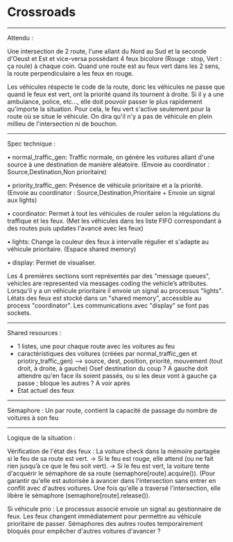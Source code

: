 # Crossroads

---

Attendu :

Une intersection de 2 route, l'une allant du Nord au Sud et la seconde d'Oeust et Est et vice-versa possèdant 4 feux bicolore (Rouge : stop, Vert : ça roule) à chaque coin. 
Quand une route est au feux vert dans les 2 sens, la route perpendiculaire a les feux en rouge.

Les véhicules réspecte le code de la route, donc les véhicules ne passe que quand le feux est vert, ont la priorité quand ils tournent à droite.
Si il y a une ambulance, police, etc..., elle doit pouvoir passer le plus rapidement qu'importe la situation. Pour cela, le feu vert s'active seulement pour la route où se situe le véhicule. On dira qu'il n'y a pas de véhicule en plein millieu de l'intersection ni de bouchon.

---

Spec technique :

• normal_traffic_gen: Traffic normale, on génère les voitures allant d'une source à une destination de manière aléatoire. (Envoie au coordinator : Source,Destination,Non prioritaire)

• priority_traffic_gen: Présence de véhicule prioritaire et a la priorité. (Envoie au coordinator : Source,Destination,Prioritaire + Envoie un signal aux lights)

• coordinator: Permet à tout les véhicules de rouler selon la régulations du traffique et les feux. (Met les véhicules dans les liste FIFO correspondant à des routes puis updates l'avancé avec les feux)

• lights: Change la couleur des feux à intervalle régulier et s'adapte au véhicule prioritaire. (Espace shared memory) 

• display: Permet de visualiser.

Les 4 premières sections sont représentés par des "message queues", vehicles are represented via messages coding the vehicle’s attributes. Lorsqu'il y a un véhicule prioritaire il envoie un signal au processus "lights". Létats des feux est stocké dans un "shared memory", accessible au process "coordinator". Les communications avec "display" se font pas sockets.

---
Shared resources :
- 1 listes, une pour chaque route avec les voitures au feu
- caractéristiques des voitures (créées par normal_traffic_gen et priotiry_traffic_gen) --> source, dest, position, priorité, mouvement (tout droit, à droite, à gauche) Osef destination du coup ? A gauche doit attendre qu'en face ils soient passés, ou si les deux vont à gauche ça passe ; bloque les autres ? A voir après
- Etat actuel des feux

---
Sémaphore :
Un par route, contient la capacité de passage du nombre de voitures à son feu

---
Logique de la situation :

Vérification de l'état des feux :
La voiture check dans la mémoire partagée si le feu de sa route est vert.
  -> Si le feu est rouge, elle attend (ou ne fait rien jusqu’à ce que le feu soit vert).
  -> Si le feu est vert, la voiture tente d'acquérir le sémaphore de sa route (semaphore[route].acquire()). (Pour garantir qu'elle est autorisée à avancer dans l'intersection sans entrer en conflit avec d'autres voitures.
     Une fois qu'elle a traversé l'intersection, elle libère le sémaphore (semaphore[route].release()).

Si véhicule prio :
Le processus associé envoie un signal au gestionnaire de feux.
Les feux changent immédiatement pour permettre au véhicule prioritaire de passer.
Sémaphores des autres routes temporairement bloqués pour empêcher d'autres voitures d'avancer ?
